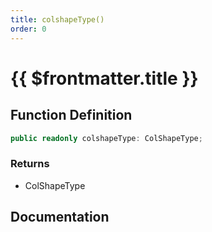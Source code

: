 ```yaml
---
title: colshapeType()
order: 0
---
```


# {{ $frontmatter.title }}

<!--@include: ./colshapeType_partial_header.md-->

## Function Definition

```ts
public readonly colshapeType: ColShapeType;
```

### Returns

* ColShapeType

## Documentation

<!--@include: ./colshapeType_partial_footer.md-->
